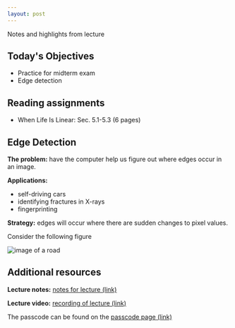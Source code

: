 ```yaml
---
layout: post
---
```


Notes and highlights from lecture

## Today's Objectives

* Practice for midterm exam
* Edge detection

## Reading assignments

* When Life Is Linear: Sec. 5.1-5.3 (6 pages)

## Edge Detection

**The problem:** have the computer help us figure out where edges occur in an image.

**Applications:**
* self-driving cars
* identifying fractures in X-rays
* fingerprinting

**Strategy:** edges will occur where there are sudden changes to pixel values.

Consider the following figure

![image of a road](/math107spring2021/extras/img/road.jpg)


## Additional resources


**Lecture notes:** <a target="_parent" href="https://wcasper.github.io/math107spring2021/extras/notes/2021-02-22-Note-09-56.pdf">notes for lecture (link)</a>

**Lecture video:** <a target="_parent" href="">recording of lecture (link)</a>

The passcode can be found on the <a target="_parent" href="https://csufullerton.instructure.com/courses/3127326/pages/video-lecture-keys">passcode page (link)</a>



